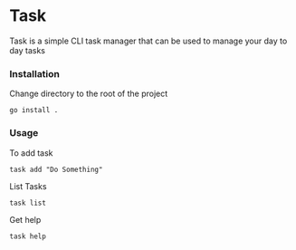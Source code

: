 # Task
Task is a simple CLI task manager that can be used to manage your day to day tasks

### Installation
Change directory to the root of the project
```shell
go install .
```

### Usage
To add task
```shell
task add "Do Something"
```
List Tasks
```shell
task list
```
Get help
```shell
task help
```